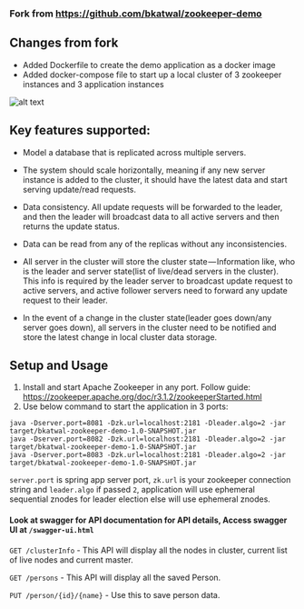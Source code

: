 ### Fork from https://github.com/bkatwal/zookeeper-demo

## Changes from fork

- Added Dockerfile to create the demo application as a docker image
- Added docker-compose file to start up a local cluster of 3 zookeeper instances and 3 application instances


![alt text](https://github.com/bkatwal/zookeeper-demo/blob/master/ZookeeperDemo.png)

## Key features supported:

- Model a database that is replicated across multiple servers.

- The system should scale horizontally, meaning if any new server instance is added to the cluster, it should have the latest data and start serving update/read requests.

- Data consistency. All update requests will be forwarded to the leader, and then the leader will broadcast data to all active servers and then returns the update status.

- Data can be read from any of the replicas without any inconsistencies.

- All server in the cluster will store the cluster state — Information like, who is the leader and server state(list of live/dead servers in the cluster). This info is required by the leader server to broadcast update request to active servers, and active follower servers need to forward any update request to their leader.

- In the event of a change in the cluster state(leader goes down/any server goes down), all servers in the cluster need to be notified and store the latest change in local cluster data storage.

## Setup and Usage

1. Install and start Apache Zookeeper in any port. Follow guide: https://zookeeper.apache.org/doc/r3.1.2/zookeeperStarted.html
2. Use below command to start the application in 3 ports:
```
java -Dserver.port=8081 -Dzk.url=localhost:2181 -Dleader.algo=2 -jar target/bkatwal-zookeeper-demo-1.0-SNAPSHOT.jar
java -Dserver.port=8082 -Dzk.url=localhost:2181 -Dleader.algo=2 -jar target/bkatwal-zookeeper-demo-1.0-SNAPSHOT.jar
java -Dserver.port=8083 -Dzk.url=localhost:2181 -Dleader.algo=2 -jar target/bkatwal-zookeeper-demo-1.0-SNAPSHOT.jar
```
`server.port` is spring app server port, `zk.url` is your zookeeper connection string and `leader.algo` if passed `2`, application will use ephemeral sequential znodes for leader election else will use ephemeral znodes.


#### Look at swagger for API documentation for API details, Access swagger UI at `/swagger-ui.html`
`GET /clusterInfo` - This API will display all the nodes in cluster, current list of live nodes and current master.

`GET /persons` - This API will display all the saved Person.

`PUT /person/{id}/{name}` - Use this to save person data.
